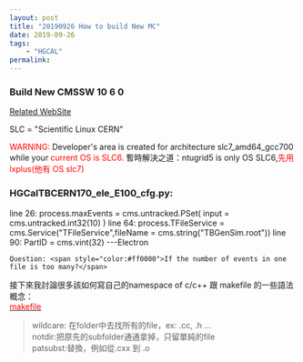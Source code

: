 ```yaml
---
layout: post
title: "20190926 How to build New MC"
date: 2019-09-26
tags:
    - "HGCAL"
permalink:
---
```


<h3>
    <a name="CMSSW10_6_0_pre4">Build New CMSSW 10 6 0</a>
</h3>
<a href="https://twiki.cern.ch/twiki/bin/viewauth/CMS/HgcalSimulation#Explanation_about_the_xml_files" target="_blank">Related WebSite</a>

SLC = "Scientific Linux CERN" 

<span style="color:#ff0000">WARNING:</span> Developer's area is created for architecture slc7_amd64_gcc700 while your <span style="color:#ff0000">current OS is SLC6.</span>
暫時解決之道：ntugrid5 is only OS SLC6,<span style="color:#ff0000">先用lxplus(他有 OS slc7)</span>

<h3>HGCalTBCERN170_ele_E100_cfg.py:</h3>
    line 26: process.maxEvents = cms.untracked.PSet(
        input = cms.untracked.int32(10)
    )
    line 64: process.TFileService = cms.Service("TFileService",fileName = cms.string("TBGenSim.root"))
    line 90: PartID = cms.vint(32) ---Electron

    Question: <span style="color:#ff0000">If the number of events in one file is too many?</span>

接下來我討論很多該如何寫自己的namespace of c/c++ 跟 makefile 的一些語法概念：
<br>
<a href="http://maxubuntu.blogspot.com/2010/02/makefile.html"><span style="color:#ff0000">makefile</span></a>
>wildcare: 在folder中去找所有的file，ex: .cc, .h ...<br>
notdir:把原先的subfolder通通拿掉，只留單純的file<br>
patsubst:替換，例如從.cxx 到 .o<br>